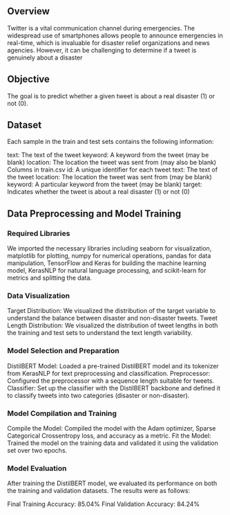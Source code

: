 ## Overview
Twitter is a vital communication channel during emergencies. The widespread use of smartphones allows people to announce emergencies in real-time, which is invaluable for disaster relief organizations and news agencies. However, it can be challenging to determine if a tweet is genuinely about a disaster

## Objective
The goal is to predict whether a given tweet is about a real disaster (1) or not (0).

## Dataset
Each sample in the train and test sets contains the following information:

text: The text of the tweet
keyword: A keyword from the tweet (may be blank)
location: The location the tweet was sent from (may also be blank)
Columns in train.csv
id: A unique identifier for each tweet
text: The text of the tweet
location: The location the tweet was sent from (may be blank)
keyword: A particular keyword from the tweet (may be blank)
target: Indicates whether the tweet is about a real disaster (1) or not (0)

## Data Preprocessing and Model Training
### Required Libraries
We imported the necessary libraries including seaborn for visualization, matplotlib for plotting, numpy for numerical operations, pandas for data manipulation, TensorFlow and Keras for building the machine learning model, KerasNLP for natural language processing, and scikit-learn for metrics and splitting the data.

### Data Visualization
Target Distribution: We visualized the distribution of the target variable to understand the balance between disaster and non-disaster tweets.
Tweet Length Distribution: We visualized the distribution of tweet lengths in both the training and test sets to understand the text length variability.

### Model Selection and Preparation
DistilBERT Model: Loaded a pre-trained DistilBERT model and its tokenizer from KerasNLP for text preprocessing and classification.
Preprocessor: Configured the preprocessor with a sequence length suitable for tweets.
Classifier: Set up the classifier with the DistilBERT backbone and defined it to classify tweets into two categories (disaster or non-disaster).
### Model Compilation and Training
Compile the Model: Compiled the model with the Adam optimizer, Sparse Categorical Crossentropy loss, and accuracy as a metric.
Fit the Model: Trained the model on the training data and validated it using the validation set over two epochs.

### Model Evaluation
After training the DistilBERT model, we evaluated its performance on both the training and validation datasets. The results were as follows:

Final Training Accuracy: 85.04%
Final Validation Accuracy: 84.24%
